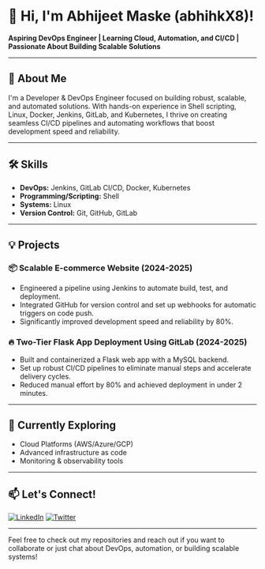 # 👋 Hi, I'm Abhijeet Maske (abhihkX8)!

**Aspiring DevOps Engineer | Learning Cloud, Automation, and CI/CD | Passionate About Building Scalable Solutions**

---

## 🚀 About Me

I'm a Developer & DevOps Engineer focused on building robust, scalable, and automated solutions. With hands-on experience in Shell scripting, Linux, Docker, Jenkins, GitLab, and Kubernetes, I thrive on creating seamless CI/CD pipelines and automating workflows that boost development speed and reliability.

---

## 🛠️ Skills

- **DevOps:** Jenkins, GitLab CI/CD, Docker, Kubernetes
- **Programming/Scripting:** Shell
- **Systems:** Linux
- **Version Control:** Git, GitHub, GitLab

---

## 💡 Projects

### 📦 Scalable E-commerce Website (2024-2025)
- Engineered a pipeline using Jenkins to automate build, test, and deployment.
- Integrated GitHub for version control and set up webhooks for automatic triggers on code push.
- Significantly improved development speed and reliability by 80%.

### 🔥 Two-Tier Flask App Deployment Using GitLab (2024-2025)
- Built and containerized a Flask web app with a MySQL backend.
- Set up robust CI/CD pipelines to eliminate manual steps and accelerate delivery cycles.
- Reduced manual effort by 80% and achieved deployment in under 2 minutes.

---

## 🌱 Currently Exploring

- Cloud Platforms (AWS/Azure/GCP)
- Advanced infrastructure as code
- Monitoring & observability tools

---

## 📫 Let's Connect!

[![LinkedIn](https://img.shields.io/badge/LinkedIn-abhijeet--maske--devops-blue?logo=linkedin)](https://www.linkedin.com/in/abhijeet-maske-devops/)
[![Twitter](https://img.shields.io/badge/Twitter-@abhihkX8-1da1f2?logo=twitter)](https://x.com/home)

---

Feel free to check out my repositories and reach out if you want to collaborate or just chat about DevOps, automation, or building scalable systems!

